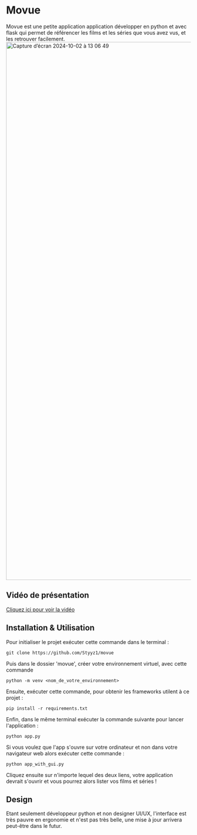 # Movue
Movue est une petite application application développer en python et avec flask qui permet de référencer les films et les séries que vous avez vus, et les retrouver facilement.
<img width="1469" alt="Capture d’écran 2024-10-02 à 13 06 49" src="https://github.com/user-attachments/assets/f6336109-4e75-40d2-bcc3-0f8b76040b41">



## Vidéo de présentation
[Cliquez ici pour voir la vidéo](https://www.youtube.com/watch?v=gi0tgngS3ME&ab_channel=ByWarz)

## Installation & Utilisation
Pour initialiser le projet exécuter cette commande dans le terminal : 
```
git clone https://github.com/Styyz1/movue
```
Puis dans le dossier 'movue', créer votre environnement virtuel, avec cette commande 
```
python -m venv <nom_de_votre_environnement>
```

Ensuite, exécuter cette commande, pour obtenir les frameworks utilent à ce projet : 

```
pip install -r requirements.txt
```

Enfin, dans le même terminal exécuter la commande suivante pour lancer l'application : 

```
python app.py
```

Si vous voulez que l'app s'ouvre sur votre ordinateur et non dans votre navigateur web alors exécuter cette commande : 
```
python app_with_gui.py
```

Cliquez ensuite sur n'importe lequel des deux liens, votre application devrait s'ouvrir et vous pourrez alors lister vos films et séries !

## Design
Etant seulement développeur python et non designer UI/UX, l'interface est très pauvre en ergonomie et n'est pas très belle, une mise à jour arrivera peut-être dans le futur. 

